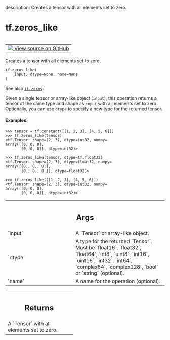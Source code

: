 description: Creates a tensor with all elements set to zero.

<div itemscope itemtype="http://developers.google.com/ReferenceObject">
<meta itemprop="name" content="tf.zeros_like" />
<meta itemprop="path" content="Stable" />
</div>

# tf.zeros_like

<!-- Insert buttons and diff -->

<table class="tfo-notebook-buttons tfo-api nocontent" align="left">
<td>
  <a target="_blank" href="https://github.com/tensorflow/tensorflow/blob/r2.3/tensorflow/python/ops/array_ops.py#L2850-L2892">
    <img src="https://www.tensorflow.org/images/GitHub-Mark-32px.png" />
    View source on GitHub
  </a>
</td>
</table>



Creates a tensor with all elements set to zero.

<pre class="devsite-click-to-copy prettyprint lang-py tfo-signature-link">
<code>tf.zeros_like(
    input, dtype=None, name=None
)
</code></pre>



<!-- Placeholder for "Used in" -->

See also <a href="../tf/zeros.md"><code>tf.zeros</code></a>.

Given a single tensor or array-like object (`input`), this operation returns
a tensor of the same type and shape as `input` with all elements set to zero.
Optionally, you can use `dtype` to specify a new type for the returned tensor.

#### Examples:


```
>>> tensor = tf.constant([[1, 2, 3], [4, 5, 6]])
>>> tf.zeros_like(tensor)
<tf.Tensor: shape=(2, 3), dtype=int32, numpy=
array([[0, 0, 0],
       [0, 0, 0]], dtype=int32)>
```

```
>>> tf.zeros_like(tensor, dtype=tf.float32)
<tf.Tensor: shape=(2, 3), dtype=float32, numpy=
array([[0., 0., 0.],
       [0., 0., 0.]], dtype=float32)>
```

```
>>> tf.zeros_like([[1, 2, 3], [4, 5, 6]])
<tf.Tensor: shape=(2, 3), dtype=int32, numpy=
array([[0, 0, 0],
       [0, 0, 0]], dtype=int32)>
```



<!-- Tabular view -->
 <table class="responsive fixed orange">
<colgroup><col width="214px"><col></colgroup>
<tr><th colspan="2"><h2 class="add-link">Args</h2></th></tr>

<tr>
<td>
`input`
</td>
<td>
A `Tensor` or array-like object.
</td>
</tr><tr>
<td>
`dtype`
</td>
<td>
A type for the returned `Tensor`. Must be `float16`, `float32`,
`float64`, `int8`, `uint8`, `int16`, `uint16`, `int32`, `int64`,
`complex64`, `complex128`, `bool` or `string` (optional).
</td>
</tr><tr>
<td>
`name`
</td>
<td>
A name for the operation (optional).
</td>
</tr>
</table>



<!-- Tabular view -->
 <table class="responsive fixed orange">
<colgroup><col width="214px"><col></colgroup>
<tr><th colspan="2"><h2 class="add-link">Returns</h2></th></tr>
<tr class="alt">
<td colspan="2">
A `Tensor` with all elements set to zero.
</td>
</tr>

</table>

